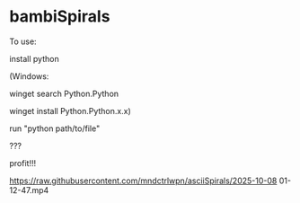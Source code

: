 # bambiSpirals

To use:

install python

(Windows: 

winget search Python.Python

winget install Python.Python.x.x)

run "python path/to/file"

???

profit!!!

https://raw.githubusercontent.com/mndctrlwpn/asciiSpirals/2025-10-08 01-12-47.mp4
